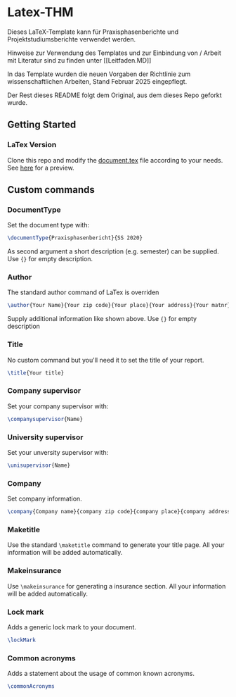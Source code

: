 # Latex-THM

Dieses LaTeX-Template kann für Praxisphasenberichte und Projektstudiumsberichte verwendet werden. 

Hinweise zur Verwendung des Templates und zur Einbindung von / Arbeit mit Literatur sind zu finden unter [[Leitfaden.MD]]

In das Template wurden die neuen Vorgaben der Richtlinie zum wissenschaftlichen Arbeiten, Stand Februar 2025 eingepflegt. 

Der Rest dieses README folgt dem Original, aus dem dieses Repo geforkt wurde. 

## Getting Started

### LaTex Version

Clone this repo and modify the [document.tex](./document.tex) file according to your needs. See [here](./document.pdf) for a preview.

## Custom commands

### DocumentType

Set the document type with:

```latex
\documentType{Praxisphasenbericht}{SS 2020}
```

As second argument a short description (e.g. semester) can be supplied. Use `{}` for empty description.

### Author

The standard author command of LaTex is overriden

```latex
\author{Your Name}{Your zip code}{Your place}{Your address}{Your matnr}
```

Supply additional information like shown above. Use `{}` for empty description

### Title

No custom command but you'll need it to set the title of your report.

```latex
\title{Your title}
```

### Company supervisor

Set your company supervisor with:

```latex
\companysupervisor{Name}
```

### University supervisor

Set your unversity supervisor with:

```latex
\unisupervisor{Name}
```

### Company

Set company information.

```latex
\company{Company name}{company zip code}{company place}{company address}{Bilder/logo.png}
```

### Maketitle

Use the standard `\maketitle` command to generate your title page. All your information will be added automatically.

### Makeinsurance

Use `\makeinsurance` for generating a insurance section. All your information will be added automatically.

### Lock mark

Adds a generic lock mark to your document.

```latex
\lockMark
```

### Common acronyms

Adds a statement about the usage of common known acronyms.

```latex
\commonAcronyms
```
